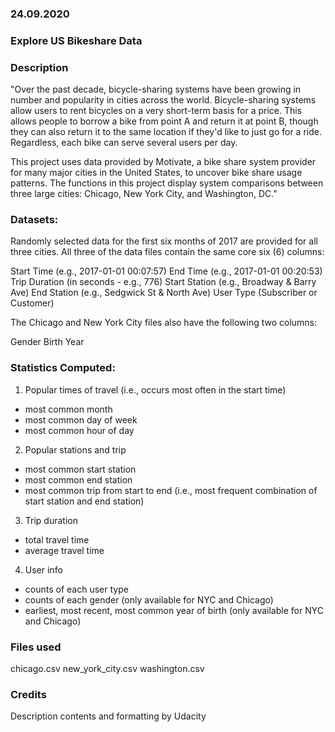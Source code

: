 ### 24.09.2020

### Explore US Bikeshare Data

### Description
"Over the past decade, bicycle-sharing systems have been growing in number and popularity in cities across the world. Bicycle-sharing systems allow users to rent bicycles on a very short-term basis for a price. This allows people to borrow a bike from point A and return it at point B, though they can also return it to the same location if they'd like to just go for a ride. Regardless, each bike can serve several users per day.

This project uses data provided by Motivate, a bike share system provider for many major cities in the United States, to uncover bike share usage patterns. The functions in this project display system comparisons between three large cities: Chicago, New York City, and Washington, DC."

### Datasets:

Randomly selected data for the first six months of 2017 are provided for all three cities. All three of the data files contain the same core six (6) columns:

Start Time (e.g., 2017-01-01 00:07:57)
End Time (e.g., 2017-01-01 00:20:53)
Trip Duration (in seconds - e.g., 776)
Start Station (e.g., Broadway & Barry Ave)
End Station (e.g., Sedgwick St & North Ave)
User Type (Subscriber or Customer)

The Chicago and New York City files also have the following two columns:

Gender
Birth Year

### Statistics Computed:

1) Popular times of travel (i.e., occurs most often in the start time)

- most common month
- most common day of week
- most common hour of day
2) Popular stations and trip

- most common start station
- most common end station
- most common trip from start to end (i.e., most frequent combination of start station and end station)

3) Trip duration

- total travel time
- average travel time

4) User info

- counts of each user type
- counts of each gender (only available for NYC and Chicago)
- earliest, most recent, most common year of birth (only available for NYC and Chicago)

### Files used
chicago.csv
new_york_city.csv
washington.csv

### Credits
Description contents and formatting by Udacity
